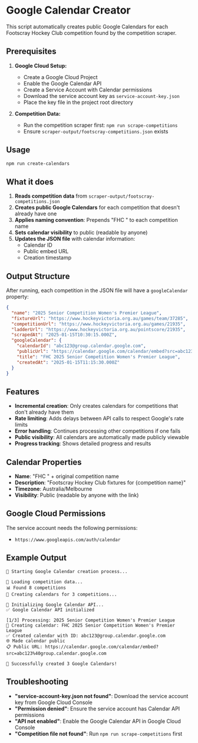 # Google Calendar Creator

This script automatically creates public Google Calendars for each Footscray Hockey Club competition found by the competition scraper.

## Prerequisites

1. **Google Cloud Setup:**
   - Create a Google Cloud Project
   - Enable the Google Calendar API
   - Create a Service Account with Calendar permissions
   - Download the service account key as `service-account-key.json`
   - Place the key file in the project root directory

2. **Competition Data:**
   - Run the competition scraper first: `npm run scrape-competitions`
   - Ensure `scraper-output/footscray-competitions.json` exists

## Usage

```bash
npm run create-calendars
```

## What it does

1. **Reads competition data** from `scraper-output/footscray-competitions.json`
2. **Creates public Google Calendars** for each competition that doesn't already have one
3. **Applies naming convention**: Prepends "FHC " to each competition name
4. **Sets calendar visibility** to public (readable by anyone)
5. **Updates the JSON file** with calendar information:
   - Calendar ID
   - Public embed URL
   - Creation timestamp

## Output Structure

After running, each competition in the JSON file will have a `googleCalendar` property:

```json
{
  "name": "2025 Senior Competition Women's Premier League",
  "fixtureUrl": "https://www.hockeyvictoria.org.au/games/team/37285",
  "competitionUrl": "https://www.hockeyvictoria.org.au/games/21935",
  "ladderUrl": "https://www.hockeyvictoria.org.au/pointscore/21935",
  "scrapedAt": "2025-01-15T10:30:15.000Z",
  "googleCalendar": {
    "calendarId": "abc123@group.calendar.google.com",
    "publicUrl": "https://calendar.google.com/calendar/embed?src=abc123%40group.calendar.google.com",
    "title": "FHC 2025 Senior Competition Women's Premier League",
    "createdAt": "2025-01-15T11:15:30.000Z"
  }
}
```

## Features

- **Incremental creation**: Only creates calendars for competitions that don't already have them
- **Rate limiting**: Adds delays between API calls to respect Google's rate limits
- **Error handling**: Continues processing other competitions if one fails
- **Public visibility**: All calendars are automatically made publicly viewable
- **Progress tracking**: Shows detailed progress and results

## Calendar Properties

- **Name**: "FHC " + original competition name
- **Description**: "Footscray Hockey Club fixtures for {competition name}"
- **Timezone**: Australia/Melbourne
- **Visibility**: Public (readable by anyone with the link)

## Google Cloud Permissions

The service account needs the following permissions:
- `https://www.googleapis.com/auth/calendar`

## Example Output

```
🚀 Starting Google Calendar creation process...

📂 Loading competition data...
📊 Found 8 competitions
📅 Creating calendars for 3 competitions...

🔐 Initializing Google Calendar API...
✅ Google Calendar API initialized

[1/3] Processing: 2025 Senior Competition Women's Premier League
📅 Creating calendar: FHC 2025 Senior Competition Women's Premier League
✅ Created calendar with ID: abc123@group.calendar.google.com
🌐 Made calendar public
📋 Public URL: https://calendar.google.com/calendar/embed?src=abc123%40group.calendar.google.com

🎉 Successfully created 3 Google Calendars!
```

## Troubleshooting

- **"service-account-key.json not found"**: Download the service account key from Google Cloud Console
- **"Permission denied"**: Ensure the service account has Calendar API permissions
- **"API not enabled"**: Enable the Google Calendar API in Google Cloud Console
- **"Competition file not found"**: Run `npm run scrape-competitions` first